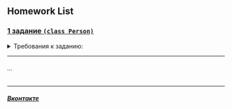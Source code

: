 ## Homework List

### [1 задание `(class Person)`](https://github.com/europeec/java-rep/blob/master/homework/src/First.java)
<details>
  <summary>Требования к заданию:</summary>
  
     1. Создать класс Person с свойствами: Имя, Возраст, Модель телефона, Номер телефона 
     2. Создать конструктор для дефолтных параметров
     3. Создать метод вывода информации
     4. Создать 2 экземпляра класса
     5. Вывести их данные на экран
     6. Создать метод изменения модели телефона и/или номера телефона
     7. Добавить проверку корректности ввода номера телефона
     8*. Создать метод сравнения экземпляров
     9*. Создать экземпляры из консоли ( больше 2х )
     10*. Показывать доступные экзепляры ( их количество )
    
</details>

____

###### ...
____
##### [Вконтакте](https://vk.com/urtomorrow) 

